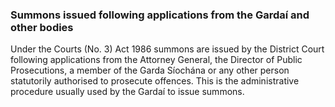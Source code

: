 ###  Summons issued following applications from the Gardaí and other bodies

Under the Courts (No. 3) Act 1986 summons are issued by the District Court
following applications from the Attorney General, the Director of Public
Prosecutions, a member of the Garda Síochána or any other person statutorily
authorised to prosecute offences. This is the administrative procedure usually
used by the Gardaí to issue summons.
